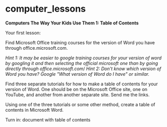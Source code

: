 computer_lessons
================

<b>Computers The Way Your Kids Use Them 1: Table of Contents</b>

Your first lesson:

Find Microsoft Office training courses for the version of Word you have through office.microsoft.com.

<i>Hint 1: It may be easier to google training courses for your version of word by googling it and then selecting the official microsoft one than by going directly through office.microsoft.com</i>/
<i>Hint 2: Don't know which version of Word you have? Google "What version of Word do I have" or similar.</i>

Find three separate tutorials for how to make a table of contents for your version of Word. One should be on the Microsoft Office site, one on YouTube, and another from another separate site. Send me the links.

Using one of the three tutorials or some other method, create a table of contents in Microsoft Word.

Turn in: document with table of contents
